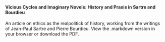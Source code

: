 #### Vicious Cycles and Imaginary Novels: History and Praxis in Sartre and Bourdieu

An article on ethics as the realpolitick of history, working from the writings of Jean-Paul Sartre and Pierre Bourdieu. View the .markdown version in your browser or download the PDF.